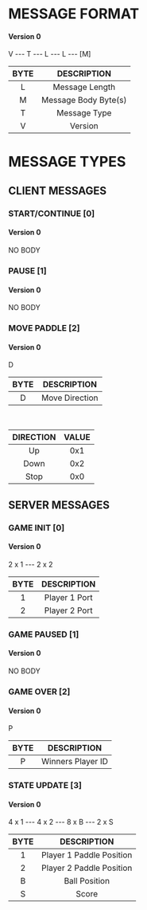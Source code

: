 # MESSAGE FORMAT

#### Version 0

V --- T --- L --- L --- \[M\]

BYTE    |   DESCRIPTION
| :---: |   :---:
L       |   Message Length
M       |   Message Body Byte(s)
T       |   Message Type
V       |   Version

# MESSAGE TYPES

## CLIENT MESSAGES

### START/CONTINUE \[0\]

#### Version 0

NO BODY

### PAUSE \[1\]

#### Version 0

NO BODY

### MOVE PADDLE \[2\]

#### Version 0

D

BYTE    |   DESCRIPTION
| :---: |   :---:
D       |   Move Direction

<br>

DIRECTION   |   VALUE
| :---:     |   :---:
Up          |   0x1
Down        |   0x2
Stop        |   0x0

## SERVER MESSAGES

### GAME INIT \[0\]

#### Version 0

2 x 1 --- 2 x 2

BYTE    |   DESCRIPTION
| :---: |   :---:
1       |   Player 1 Port
2       |   Player 2 Port

### GAME PAUSED \[1\]

#### Version 0

NO BODY

### GAME OVER \[2\]

#### Version 0

P

BYTE    |   DESCRIPTION
| :---: |   :---:
P       |   Winners Player ID

### STATE UPDATE \[3\]

#### Version 0

4 x 1 --- 4 x 2 --- 8 x B --- 2 x S

BYTE    |   DESCRIPTION
| :---: |   :---:
1       |   Player 1 Paddle Position
2       |   Player 2 Paddle Position
B       |   Ball Position
S       |   Score
